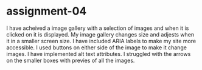# assignment-04

I have acheived a image gallery with a selection of images and when it is clicked on it is displayed.
My image gallery changes size and adjests when it in a smaller screen size.
I have included ARIA labels to make my site more accessible.
I used buttons on either side of the image to make it change images.
I have implemented alt text attributes.
I struggled with the arrows on the smaller boxes with previes of all the images.
